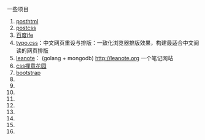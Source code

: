 一些项目

1. [posthtml](https://github.com/posthtml/posthtml)
2. [postcss](https://github.com/postcss/postcss)
2. [百度ife](https://github.com/baidu-ife/ife)
2. [typo.css](https://github.com/sofish/typo.css)：中文网页重设与排版：一致化浏览器排版效果，构建最适合中文阅读的网页排版 
2. [leanote](https://github.com/leanote/leanote)： (golang + mongodb) http://leanote.org 一个笔记网站
2. [css禅意花园](https://github.com/mezzoblue/csszengarden.com)
2. [bootstrap](https://github.com/twbs/bootstrap)
2. []()
2. []()
2. []()
2. []()
2. []()
2. []()
2. []()
2. []()
2. []()